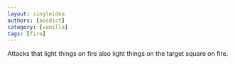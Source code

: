 ```yaml
---
layout: singleidea
authors: [aosdict]
category: [vanilla]
tags: [fire]
---
```

Attacks that light things on fire also light things on the target square on fire.
